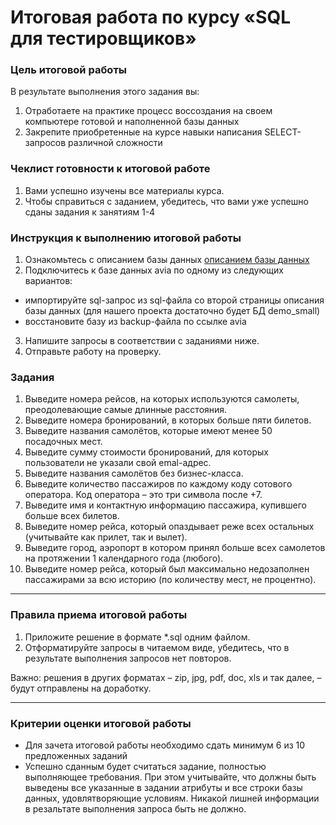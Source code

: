 # Итоговая работа по курсу «SQL для тестировщиков»

### Цель итоговой работы

В результате выполнения этого задания вы:

1. Отработаете на практике процесс воссоздания на своем компьютере готовой и наполненной базы данных
2. Закрепите приобретенные на курсе навыки написания SELECT-запросов различной сложности

### Чеклист готовности к итоговой работе

1.  Вами успешно изучены все материалы курса.
2.  Чтобы справиться с заданием, убедитесь, что вами уже успешно сданы задания к занятиям 1-4

### Инструкция к выполнению итоговой работы

1. Ознакомьтесь с описанием базы данных [описанием базы данных](./bookings.pdf)
2. Подключитесь к базе данных avia по одному из следующих вариантов:
- импортируйте sql-запрос из sql-файла со второй страницы описания базы данных (для нашего проекта достаточно будет БД demo_small)
- восстановите базу из backup-файла по ссылке avia
3. Напишите запросы в соответствии с заданиями ниже. 
4. Отправьте работу на проверку.

### Задания

1. Выведите номера рейсов, на которых используются самолеты, преодолевающие самые длинные расстояния.
2. Выведите номера бронирований, в которых больше пяти билетов.
3. Выведите названия самолётов, которые имеют менее 50 посадочных мест.
4. Выведите сумму стоимости бронирований, для которых пользователи не указали свой emal-адрес.
5. Выведите названия самолётов без бизнес-класса.
6. Выведите количество пассажиров по каждому коду сотового оператора. Код оператора – это три символа после +7.
7. Выведите имя и контактную информацию пассажира, купившего больше всех билетов.
8. Выведите номер рейса, который опаздывает реже всех остальных (учитывайте как прилет, так и вылет).
9. Выведите город, аэропорт в котором принял больше всех самолетов на протяжении 1 календарного года (любого).
10. Выведите номер рейса, который был максимально недозаполнен пассажирами за всю историю (по количеству мест, не процентно).

------

### Правила приема итоговой работы

1. Приложите решение в формате *.sql одним файлом. 
2. Отформатируйте запросы в читаемом виде, убедитесь, что в результате выполнения запросов нет повторов.

Важно: решения в других форматах – zip, jpg, pdf, doc, xls и так далее, – будут отправлены на доработку.

------

### Критерии оценки итоговой работы

- Для зачета итоговой работы необходимо сдать минимум 6 из 10 предложенных заданий
- Успешно сданным будет считаться задание, полностью выполняющее требования. При этом учитывайте, что должны быть выведены все указанные в задании атрибуты и все строки базы данных, удовлятворяющие условиям. Никакой лишней информации в резальтате выполнения запроса быть не должно.



